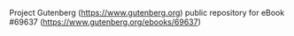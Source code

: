 Project Gutenberg (https://www.gutenberg.org) public repository for
eBook #69637 (https://www.gutenberg.org/ebooks/69637)

